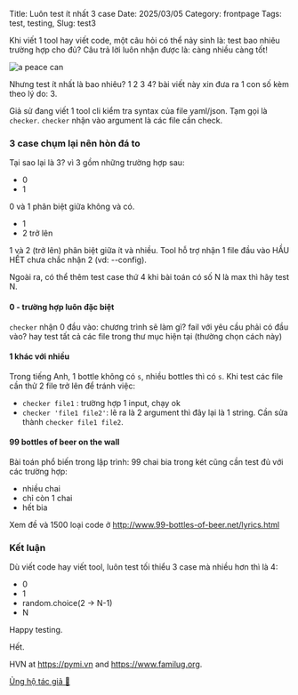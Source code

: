 Title: Luôn test ít nhất 3 case
Date: 2025/03/05
Category: frontpage
Tags: test, testing,
Slug: test3

Khi viết 1 tool hay viết code, một câu hỏi có thể nảy sinh là: test bao nhiêu trường hợp cho đủ?
Câu trả lời luôn nhận được là: càng nhiều càng tốt!

![a peace can](https://cdn.masto.host/floss/accounts/avatars/114/100/789/895/330/330/original/28e74d5532a550c1.jpg)

Nhưng test ít nhất là bao nhiêu? 1 2 3 4? bài viết này xin đưa ra 1 con số kèm theo lý do: 3.

Giả sử đang viết 1 tool cli kiểm tra syntax của file yaml/json. Tạm gọi là `checker`. `checker` nhận vào argument là các file cần check.

### 3 case chụm lại nên hòn đá to
Tại sao lại là 3? vì 3 gồm những trường hợp sau:

- 0
- 1

0 và 1 phân biệt giữa không và có.

- 1
- 2 trở lên 

1 và 2 (trở lên) phân biệt giữa ít và nhiều. Tool hỗ trợ nhận 1 file đầu vào HẦU HẾT chưa chắc nhận 2 (vd: --config).

Ngoài ra, có thể thêm test case thứ 4 khi bài toán có số N là max thì hãy test N.

#### 0 - trường hợp luôn đặc biệt
`checker` nhận 0 đầu vào: chương trình sẽ làm gì? fail với yêu cầu phải có đầu vào? hay test tất cả các file trong thư mục hiện tại (thường chọn cách này)

#### 1 khác với nhiều 
Trong tiếng Anh, 1 bottle không có `s`, nhiều bottles thì có `s`. Khi test các file cần thử 2 file trở lên để tránh việc:

- `checker file1` : trường hợp 1 input, chạy ok
- `checker 'file1 file2'`: lẽ ra là 2 argument thì đây lại là 1 string. Cần sửa thành `checker file1 file2`.

#### 99 bottles of beer on the wall
Bài toán phổ biến trong lập trình: 99 chai bia trong két cũng cần test đủ với các trường hợp:

- nhiều chai
- chỉ còn 1 chai
- hết bia 

Xem đề và 1500 loại code ở <http://www.99-bottles-of-beer.net/lyrics.html>

### Kết luận
Dù viết code hay viết tool, luôn test tối thiểu 3 case mà nhiều hơn thì là 4:

- 0
- 1
- random.choice(2 -> N-1)
- N

Happy testing.

Hết.

HVN at <https://pymi.vn> and <https://www.familug.org>.

[Ủng hộ tác giả 🍺](https://www.familug.org/p/ung-ho.html)
